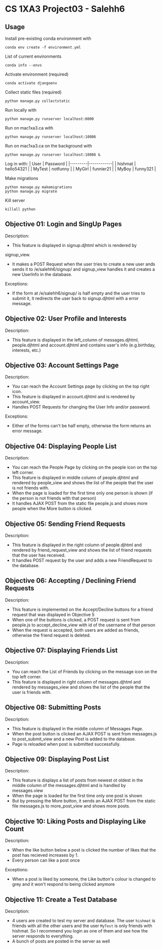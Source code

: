 # CS 1XA3 Project03 - Salehh6

## Usage

Install pre-existing conda environment with

    conda env create -f environment.yml

List of current environments

    conda info --envs

Activate environment (required)

    conda activate djangoenv

Collect static files (required)

    python manage.py collectstatic

Run locally with

    python manage.py runserver localhost:8000

Run on mac1xa3.ca with

    python manage.py runserver localhost:10086

Run on mac1xa3.ca on the background with

    python manage.py runserver localhost:10086 &

Log in with:
| User    | Password   |
|---------|------------|
| hishmat | hello54321 |
| MyTest  | notfunny   |
| MyGirl  | funnier21  |
| MyBoy   | funny321   |

Make migrations

    python manage.py makemigrations
    python manage.py migrate

Kill server

    killall python

## Objective 01: Login and SingUp Pages

Description:

* This feature is displayed in signup.djhtml which is rendered by

signup_view.

* It makes a POST Request when the user tries to create a new user ands sends it to /e/salehh6/signup/ and signup_view handles it and creates a new UserInfo in the database.

Exceptions:

* If the form at /e/salehh6/signup/ is half empty and the user tries to submit it, it redirects the user back to signup.djhtml with a error message.

## Objective 02: User Profile and Interests

Description:

* This feature is displayed in the left_column of messages.djhtml, people.djhtml and account.djhtml and contains user's info (e.g.birthday, interests, etc.)

## Objective 03: Account Settings Page

Description:

* You can reach the Account Settings page by clicking on the top right icon.
* This feature is displayed in account.djhtml and is rendered by account_view.
* Handles POST Requests for changing the User Info and/or password.

Exceptions:

* Either of the forms can't be half empty, otherwise the form returns an error message.

## Objective 04: Displaying People List

Description:

* You can reach the People Page by clicking on the people icon on the top left corner.
* This feature is displayed in middle column of people.djhtml and rendered by people_view and shows the list of the people that the user is not friends with.
* When the page is loaded for the first time only one person is shown (if the person is not friends with that person)
* It handles AJAX POST from the static file people.js and shows more people when the More button is clicked.

## Objective 05: Sending Friend Requests

Description:

* This feature is displayed in the right column of people.djhtml and rendered by friend_request_view and shows the list of friend requests that the user has received.
* It handles POST request by the user and adds a new FriendRequest to the database.

## Objective 06: Accepting / Declining Friend Requests

Description:

* This feature is implemented on the Accept/Decline buttons for a friend request that was displayed in Objective 5
* When one of the buttons is clicked, a POST request is sent from people.js to  accept_decline_view with id of the username of that person
* When the request is accepted, both users are added as friends, otherwise the friend request is deleted.

## Objective 07: Displaying Friends List

Description:

* You can reach the List of Friends by clicking on the message icon on the top left corner.
* This feature is displayed in right column of messages.djhtml and rendered by messages_view and shows the list of the people that the user is friends with.

## Objective 08: Submitting Posts

Description:

* This feature is displayed in the middle column of Messages Page.
* When the post button is clicked an AJAX POST is sent from messages.js to post_submit_view and a new Post is added to the database.
* Page is reloaded when post is submitted successfully.

## Objective 09: Displaying Post List

Description:

* This feature is displays a list of posts from newest ot oldest in the middle column of the messages.djhtml and is handled by messages.view
* When the page is loaded for the first time only one post is shown
* But by pressing the More button, it sends an AJAX POST from the static file messages.js to more_post_view and shows more posts.

## Objective 10: Liking Posts and Displaying Like Count

Description:

* When the like button below a post is clicked the number of likes that the post has recieved increases by 1.
* Every person can like a post once

Exceptions:

* When a post is liked by someone, the Like button's colour is changed to grey and it won't respond to being clicked anymore

## Objective 11: Create a Test Database

Description:

* 4 users are created to test my server and database. The user `hishmat` is friends with all the other users and the user `MyTest` is only friends with hishmat. So I recommend you login as one of them and see how the server responds to everything.
* A bunch of posts are posted in the server as well

